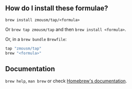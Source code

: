 ## How do I install these formulae?

`brew install zmousm/tap/<formula>`

Or `brew tap zmousm/tap` and then `brew install <formula>`.

Or, in a `brew bundle` `Brewfile`:

```ruby
tap "zmousm/tap"
brew "<formula>"
```

## Documentation

`brew help`, `man brew` or check [Homebrew's documentation](https://docs.brew.sh).
